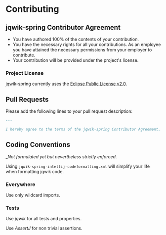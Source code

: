 # Contributing

## jqwik-spring Contributor Agreement

- You have authored 100% of the contents of your contribution.
- You have the necessary rights for all your contributions. As an employee
  you have attained the necessary permissions from your employer to contribute.
- Your contribution will be provided under the project's license.

### Project License

jqwik-spring currently uses the [Eclipse Public License v2.0](./LICENSE.md).

## Pull Requests

Please add the following lines to your pull request description:

```markdown
---

I hereby agree to the terms of the jqwik-spring Contributor Agreement.
```

## Coding Conventions

__Not formulated yet but nevertheless strictly enforced._

Using `jqwik-spring-intellij-codeformatting.xml` will simplify your life when formatting jqwik code.

### Everywhere

Use only wildcard imports.

### Tests

Use _jqwik_ for all tests and properties.

Use _AssertJ_ for non trivial assertions.
